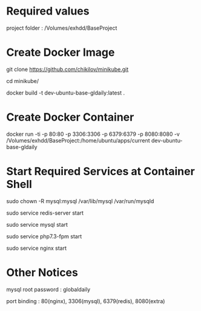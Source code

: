 # Required values
project folder : /Volumes/exhdd/BaseProject

# Create Docker Image
git clone https://github.com/chikilov/minikube.git

cd minikube/

docker build -t dev-ubuntu-base-gldaily:latest .

# Create Docker Container

docker run -ti -p 80:80 -p 3306:3306 -p 6379:6379 -p 8080:8080 -v /Volumes/exhdd/BaseProject:/home/ubuntu/apps/current dev-ubuntu-base-gldaily

# Start Required Services at Container Shell

sudo chown -R mysql:mysql /var/lib/mysql /var/run/mysqld

sudo service redis-server start

sudo service mysql start

sudo service php7.3-fpm start

sudo service nginx start

# Other Notices

mysql root password : globaldaily

port binding : 80(nginx), 3306(mysql), 6379(redis), 8080(extra)
